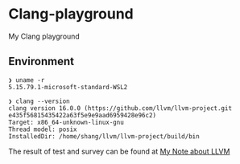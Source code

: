 # Clang-playground
My Clang playground
## Environment
```shell
❯ uname -r
5.15.79.1-microsoft-standard-WSL2
```
```shell
❯ clang --version
clang version 16.0.0 (https://github.com/llvm/llvm-project.git e435f56815435422a63f5e9e9aad6959428e96c2)
Target: x86_64-unknown-linux-gnu
Thread model: posix
InstalledDir: /home/shang/llvm/llvm-project/build/bin
```

The result of test and survey can be found at [My Note about LLVM](https://hackmd.io/@sShaAanGg/HJ9xGTyoo)

